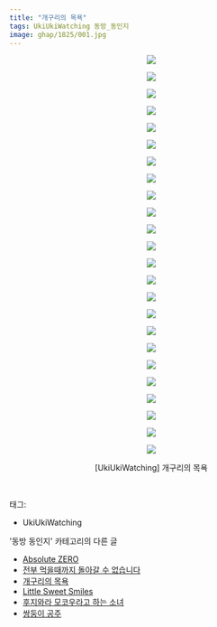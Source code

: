 ```yaml
---
title: "개구리의 목욕"
tags: UkiUkiWatching 동방_동인지
image: ghap/1825/001.jpg
---
```

<div class="article">
<p style="text-align: center; clear: none; float: none;"><img src="{{ site.nasurl }}/ghap/1825/001.jpg"/></p>
<p style="text-align: center; clear: none; float: none;"><img src="{{ site.nasurl }}/ghap/1825/002.jpg"/></p>
<p style="text-align: center; clear: none; float: none;"><img src="{{ site.nasurl }}/ghap/1825/003.jpg"/></p>
<p style="text-align: center; clear: none; float: none;"><img src="{{ site.nasurl }}/ghap/1825/004.jpg"/></p>
<p style="text-align: center; clear: none; float: none;"><img src="{{ site.nasurl }}/ghap/1825/005.jpg"/></p>
<p style="text-align: center; clear: none; float: none;"><img src="{{ site.nasurl }}/ghap/1825/006.jpg"/></p>
<p style="text-align: center; clear: none; float: none;"><img src="{{ site.nasurl }}/ghap/1825/007.jpg"/></p>
<p style="text-align: center; clear: none; float: none;"><img src="{{ site.nasurl }}/ghap/1825/008.jpg"/></p>
<p style="text-align: center; clear: none; float: none;"><img src="{{ site.nasurl }}/ghap/1825/009.jpg"/></p>
<p style="text-align: center; clear: none; float: none;"><img src="{{ site.nasurl }}/ghap/1825/010.jpg"/></p>
<p style="text-align: center; clear: none; float: none;"><img src="{{ site.nasurl }}/ghap/1825/011.jpg"/></p>
<p style="text-align: center; clear: none; float: none;"><img src="{{ site.nasurl }}/ghap/1825/012.jpg"/></p>
<p style="text-align: center; clear: none; float: none;"><img src="{{ site.nasurl }}/ghap/1825/013.jpg"/></p>
<p style="text-align: center; clear: none; float: none;"><img src="{{ site.nasurl }}/ghap/1825/014.jpg"/></p>
<p style="text-align: center; clear: none; float: none;"><img src="{{ site.nasurl }}/ghap/1825/015.jpg"/></p>
<p style="text-align: center; clear: none; float: none;"><img src="{{ site.nasurl }}/ghap/1825/016.jpg"/></p>
<p style="text-align: center; clear: none; float: none;"><img src="{{ site.nasurl }}/ghap/1825/017.jpg"/></p>
<p style="text-align: center; clear: none; float: none;"><img src="{{ site.nasurl }}/ghap/1825/018.jpg"/></p>
<p style="text-align: center; clear: none; float: none;"><img src="{{ site.nasurl }}/ghap/1825/019.jpg"/></p>
<p style="text-align: center; clear: none; float: none;"><img src="{{ site.nasurl }}/ghap/1825/020.jpg"/></p>
<p style="text-align: center; clear: none; float: none;"><img src="{{ site.nasurl }}/ghap/1825/021.jpg"/></p>
<p style="text-align: center; clear: none; float: none;"><img src="{{ site.nasurl }}/ghap/1825/022.jpg"/></p>
<p style="text-align: center; clear: none; float: none;"><img src="{{ site.nasurl }}/ghap/1825/023.jpg"/></p>
<p style="text-align: center; clear: none; float: none;"><img src="{{ site.nasurl }}/ghap/1825/024.jpg"/></p>
<p style="text-align: center; clear: none; float: none;">[UkiUkiWatching] 개구리의 목욕</p>
<p><br/></p>
</div><div class="tagTrail">
<p>태그: </p>
<ul>
<li>UkiUkiWatching</li>
</ul>
</div><div class="another">
<p>'동방 동인지' 카테고리의 다른 글</p>
<ul>
<li><a href="/2016-08-25-ghap_1834">Absolute ZERO</a></li>
<li><a href="/2016-08-25-ghap_1826">전부 먹을때까지 돌아갈 수 없습니다</a></li>
<li><a href="/2016-08-25-ghap_1825">개구리의 목욕</a></li>
<li><a href="/2016-08-25-ghap_1824">Little Sweet Smiles</a></li>
<li><a href="/2016-08-25-ghap_1823">후지와라 모코우라고 하는 소녀</a></li>
<li><a href="/2016-08-25-ghap_1822">쌍둥이 공주</a></li>
</ul>
</div><div class="cb_module cb_fluid">
<div class="cb_wrt cb_profile">
</div><!-- commentList close -->
</div>